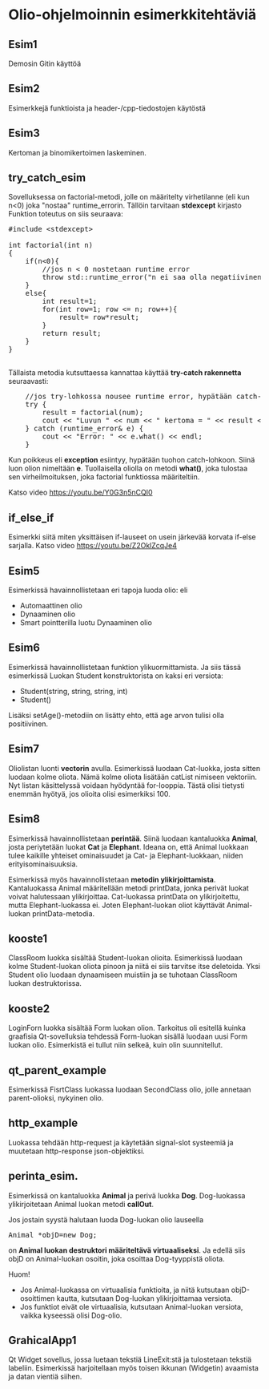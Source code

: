 # Olio-ohjelmoinnin esimerkkitehtäviä

## Esim1

Demosin Gitin käyttöä

## Esim2

Esimerkkejä funktioista ja header-/cpp-tiedostojen käytöstä

## Esim3

Kertoman ja binomikertoimen laskeminen. 

## try_catch_esim

Sovelluksessa on factorial-metodi, jolle on määritelty virhetilanne (eli kun n<0) joka "nostaa" runtime_errorin. 
Tällöin tarvitaan <b>stdexcept</b> kirjasto
Funktion toteutus on siis seuraava:
<pre>
#include &lt;stdexcept&gt;

int factorial(int n)
{
    if(n<0){
        //jos n < 0 nostetaan runtime error
        throw std::runtime_error("n ei saa olla negatiivinen.");
    }
    else{
        int result=1;
        for(int row=1; row <= n; row++){
            result= row*result;
        }
        return result;
    }
}

</pre>
Tällaista metodia kutsuttaessa kannattaa käyttää <b>try-catch rakennetta</b> seuraavasti:
<pre>
    //jos try-lohkossa nousee runtime error, hypätään catch-lohkoon
    try {
        result = factorial(num);
        cout << "Luvun " << num << " kertoma = " << result << endl;
    } catch (runtime_error& e) {
        cout << "Error: " << e.what() << endl;
    }
</pre>

Kun poikkeus eli **exception** esiintyy, hypätään tuohon catch-lohkoon. Siinä luon olion nimeltään **e**.
Tuollaisella oliolla on metodi **what()**, joka tulostaa sen virheilmoituksen, joka factorial funktiossa määriteltiin.

Katso video https://youtu.be/Y0G3n5nCQI0

## if_else_if

Esimerkki siitä miten yksittäisen if-lauseet on usein järkevää korvata if-else sarjalla.
Katso video https://youtu.be/Z2OklZcqJe4

## Esim5

Esimerkissä havainnollistetaan eri tapoja luoda olio: eli 
<ul>
<li>Automaattinen olio</li>
<li>Dynaaminen olio</li>
<li>Smart pointterilla luotu Dynaaminen olio</li>
</ul>

## Esim6

Esimerkissä havainnollistetaan funktion ylikuormittamista. Ja siis tässä esimerkissä Luokan Student konstruktorista on kaksi eri versiota:
<ul>
<li>Student(string, string, string, int)</li>
<li>Student()</li>
</ul>
Lisäksi setAge()-metodiin on lisätty ehto, että age arvon tulisi olla positiivinen.

## Esim7

Oliolistan luonti **vectorin** avulla. Esimerkissä luodaan Cat-luokka, josta sitten luodaan kolme oliota.
Nämä kolme oliota lisätään catList nimiseen vektoriin. Nyt listan käsittelyssä voidaan hyödyntää for-looppia.
Tästä olisi tietysti enemmän hyötyä, jos olioita olisi esimerkiksi 100.

## Esim8

Esimerkissä havainnollistetaan **perintää**. Siinä luodaan kantaluokka **Animal**, josta periytetään luokat **Cat** ja **Elephant**.
Ideana on, että Animal luokkaan tulee kaikille yhteiset ominaisuudet ja Cat- ja Elephant-luokkaan, niiden erityisominaisuuksia.

Esimerkissä myös havainnollistetaan **metodin ylikirjoittamista**. Kantaluokassa Animal määritellään metodi printData, jonka perivät luokat voivat halutessaan ylikirjoittaa. Cat-luokassa printData on ylikirjoitettu, mutta Elephant-luokassa ei. Joten Elephant-luokan oliot käyttävät Animal-luokan printData-metodia.

## kooste1

ClassRoom luokka sisältää Student-luokan olioita. Esimerkissä luodaan kolme Student-luokan oliota pinoon ja niitä ei siis tarvitse itse deletoida. Yksi Student olio luodaan dynaamiseen muistiin ja se tuhotaan ClassRoom luokan destruktorissa.

## kooste2

LoginForn luokka sisältää Form luokan olion. Tarkoitus oli esitellä kuinka graafisia Qt-sovelluksia tehdessä Form-luokan sisällä luodaan uusi Form luokan olio. Esimerkistä ei tullut niin selkeä, kuin olin suunnitellut.

## qt_parent_example

Esimerkissä FisrtClass luokassa luodaan SecondClass olio, jolle annetaan parent-olioksi, nykyinen olio.

## http_example

Luokassa tehdään http-request ja käytetään signal-slot systeemiä ja muutetaan http-response json-objektiksi.

## perinta_esim.

Esimerkissä on kantaluokka **Animal** ja perivä luokka **Dog**. Dog-luokassa ylikirjoitetaan Animal luokan metodi **callOut**.

Jos jostain syystä halutaan luoda Dog-luokan olio lauseella
<pre>
Animal *objD=new Dog;
</pre>
on **Animal luokan destruktori määriteltävä virtuaaliseksi**.
Ja edellä siis objD on Animal-luokan osoitin, joka osoittaa Dog-tyyppistä oliota.

Huom!

<ul>
<li>Jos Animal-luokassa on virtuaalisia funktioita, ja niitä kutsutaan objD-osoittimen kautta, kutsutaan Dog-luokan ylikirjoittamaa versiota.</li>
<li>Jos funktiot eivät ole virtuaalisia, kutsutaan Animal-luokan versiota, vaikka kyseessä olisi Dog-olio.</li>
</ul>

## GrahicalApp1

Qt Widget sovellus, jossa luetaan tekstiä LineExit:stä ja tulostetaan tekstiä labeliin.
Esimerkissä harjoitellaan myös toisen ikkunan (Widgetin) avaamista ja datan vientiä siihen.